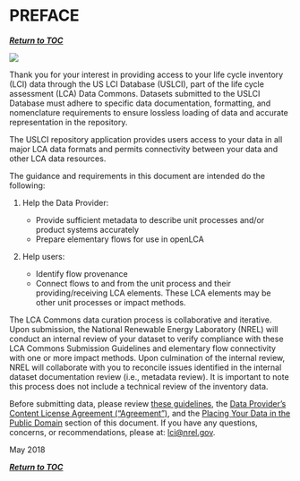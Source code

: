 # PREFACE


[**_Return to TOC_**](./00-sub-handbook-landing.md)


![](https://github.com/uslci-admin/private-uslci-content/blob/dev/images/NREL_1.png)

Thank you for your interest in providing access to your life cycle inventory (LCI) data through the US LCI Database (USLCI), part of the life cycle assessment (LCA) Data Commons. Datasets submitted to the USLCI Database must adhere to specific data documentation, formatting, and nomenclature requirements to ensure lossless loading of data and accurate representation in the repository.

The USLCI repository application provides users access to your data in all major LCA data formats and permits connectivity between your data and other LCA data resources.

The guidance and requirements in this document are intended do the following:

1. Help the Data Provider:
    *  Provide sufficient metadata to describe unit processes and/or product systems accurately
    *  Prepare elementary flows for use in openLCA

2. Help users:
    *  Identify flow provenance
    *  Connect flows to and from the unit process and their providing/receiving LCA elements. These LCA elements may be other unit processes or impact methods.

The LCA Commons data curation process is collaborative and iterative. Upon submission, the National Renewable Energy Laboratory (NREL) will conduct an internal review of your dataset to verify compliance with these LCA Commons Submission Guidelines and elementary flow connectivity with one or more impact methods. Upon culmination of the internal review, NREL will collaborate with you to reconcile issues identified in the internal dataset documentation review (i.e., metadata review). It is important to note this process does not include a technical review of the inventory data.

Before submitting data, please review [these guidelines](./00-sub-handbook-landing.md), the [Data Provider’s Content License Agreement (“Agreement”)](./04-resources/04-App-B.md), and the [Placing Your Data in the Public Domain](./01-should-i-publish-in-the-uslci.md#placing-your-data-in-the-public-domain) section of this document. If you have any questions, concerns, or recommendations, please at: lci@nrel.gov.

     
May 2018

 
  
  [**_Return to TOC_**](./00-sub-handbook-landing.md)
